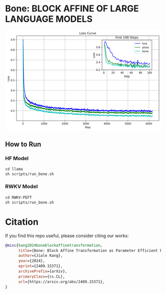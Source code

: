 # Bone: BLOCK AFFINE OF LARGE LANGUAGE MODELS
![Loss](./assets/llama2-7b.png)
## How to Run
### HF Model
```
cd llama
sh scripts/run_bone.sh
```
### RWKV Model
```
cd RWKV-PEFT
sh scripts/run_bone.sh
```


# Citation
If you find this repo useful, please consider citing our works:
```bib
@misc{kang2024boneblockaffinetransformation,
      title={Bone: Block Affine Transformation as Parameter Efficient Fine-tuning Methods for Large Language Models}, 
      author={Jiale Kang},
      year={2024},
      eprint={2409.15371},
      archivePrefix={arXiv},
      primaryClass={cs.CL},
      url={https://arxiv.org/abs/2409.15371}, 
}